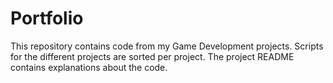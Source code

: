 # Portfolio

This repository contains code from my Game Development projects.
Scripts for the different projects are sorted per project.
The project README contains explanations about the code.

